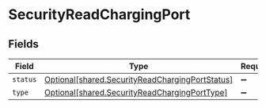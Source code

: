 # SecurityReadChargingPort


## Fields

| Field                                                                                                        | Type                                                                                                         | Required                                                                                                     | Description                                                                                                  |
| ------------------------------------------------------------------------------------------------------------ | ------------------------------------------------------------------------------------------------------------ | ------------------------------------------------------------------------------------------------------------ | ------------------------------------------------------------------------------------------------------------ |
| `status`                                                                                                     | [Optional[shared.SecurityReadChargingPortStatus]](undefined/models/shared/securityreadchargingportstatus.md) | :heavy_minus_sign:                                                                                           | N/A                                                                                                          |
| `type`                                                                                                       | [Optional[shared.SecurityReadChargingPortType]](undefined/models/shared/securityreadchargingporttype.md)     | :heavy_minus_sign:                                                                                           | N/A                                                                                                          |